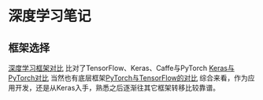 # 深度学习笔记
## 框架选择
[深度学习框架对比](https://zhuanlan.zhihu.com/p/61576496)
比对了TensorFlow、Keras、Caffe与PyTorch
[Keras与PyTorch对比](https://zhuanlan.zhihu.com/p/70768836)
当然也有底层框架[PyTorch与TensorFlow的对比](https://zhuanlan.zhihu.com/p/46225480)
综合来看，作为应用开发，还是从Keras入手，熟悉之后逐渐往其它框架转移比较靠谱。
